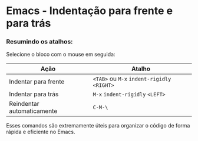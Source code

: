 # Emacs - Indentação para frente e para trás

### **Resumindo os atalhos:**

Selecione o bloco com o mouse em seguida:

| Ação                       | Atalho                                      |
| -------------------------- | ------------------------------------------- |
| Indentar para frente       | `<TAB>` ou `M-x` `indent-rigidly` `<RIGHT>` |
| Indentar para trás         | `M-x` `indent-rigidly` `<LEFT>`             |
| Reindentar automaticamente | `C-M-\`                                     |

Esses comandos são extremamente úteis para organizar o código de forma rápida e eficiente no Emacs.